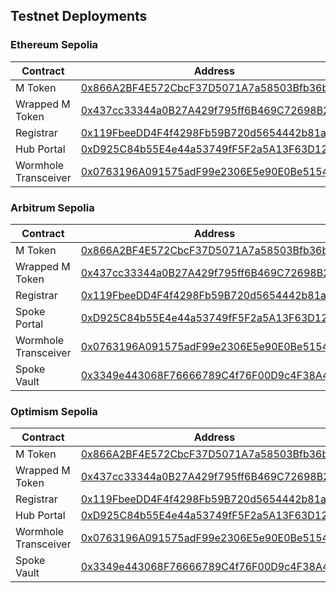 ## Testnet Deployments

### Ethereum Sepolia

| Contract             | Address                                                                                                                       |
| -------------------- | ----------------------------------------------------------------------------------------------------------------------------- |
| M Token              | [0x866A2BF4E572CbcF37D5071A7a58503Bfb36be1b](https://sepolia.etherscan.io/address/0x866A2BF4E572CbcF37D5071A7a58503Bfb36be1b) |
| Wrapped M Token      | [0x437cc33344a0B27A429f795ff6B469C72698B291](https://sepolia.etherscan.io/address/0x437cc33344a0B27A429f795ff6B469C72698B291) |
| Registrar            | [0x119FbeeDD4F4f4298Fb59B720d5654442b81ae2c](https://sepolia.etherscan.io/address/0x119FbeeDD4F4f4298Fb59B720d5654442b81ae2c) |
| Hub Portal           | [0xD925C84b55E4e44a53749fF5F2a5A13F63D128fd](https://sepolia.etherscan.io/address/0xD925C84b55E4e44a53749fF5F2a5A13F63D128fd) |
| Wormhole Transceiver | [0x0763196A091575adF99e2306E5e90E0Be5154841](https://sepolia.etherscan.io/address/0x0763196A091575adF99e2306E5e90E0Be5154841) |

### Arbitrum Sepolia

| Contract             | Address                                                                                                                      |
| -------------------- | ---------------------------------------------------------------------------------------------------------------------------- |
| M Token              | [0x866A2BF4E572CbcF37D5071A7a58503Bfb36be1b](https://sepolia.arbiscan.io/address/0x866A2BF4E572CbcF37D5071A7a58503Bfb36be1b) |
| Wrapped M Token      | [0x437cc33344a0B27A429f795ff6B469C72698B291](https://sepolia.arbiscan.io/address/0x437cc33344a0B27A429f795ff6B469C72698B291) |
| Registrar            | [0x119FbeeDD4F4f4298Fb59B720d5654442b81ae2c](https://sepolia.arbiscan.io/address/0x119FbeeDD4F4f4298Fb59B720d5654442b81ae2c) |
| Spoke Portal         | [0xD925C84b55E4e44a53749fF5F2a5A13F63D128fd](https://sepolia.arbiscan.io/address/0xD925C84b55E4e44a53749fF5F2a5A13F63D128fd) |
| Wormhole Transceiver | [0x0763196A091575adF99e2306E5e90E0Be5154841](https://sepolia.arbiscan.io/address/0x0763196A091575adF99e2306E5e90E0Be5154841) |
| Spoke Vault          | [0x3349e443068F76666789C4f76F00D9c4F38A4DdE](https://sepolia.arbiscan.io/address/0x3349e443068F76666789C4f76F00D9c4F38A4DdE) |

### Optimism Sepolia

| Contract             | Address                                                                                                                                |
| -------------------- | -------------------------------------------------------------------------------------------------------------------------------------- |
| M Token              | [0x866A2BF4E572CbcF37D5071A7a58503Bfb36be1b](https://sepolia-optimism.etherscan.io/address/0x866A2BF4E572CbcF37D5071A7a58503Bfb36be1b) |
| Wrapped M Token      | [0x437cc33344a0B27A429f795ff6B469C72698B291](https://sepolia-optimism.etherscan.io/address/0x437cc33344a0B27A429f795ff6B469C72698B291) |
| Registrar            | [0x119FbeeDD4F4f4298Fb59B720d5654442b81ae2c](https://sepolia-optimism.etherscan.io/address/0x119FbeeDD4F4f4298Fb59B720d5654442b81ae2c) |
| Hub Portal           | [0xD925C84b55E4e44a53749fF5F2a5A13F63D128fd](https://sepolia-optimism.etherscan.io/address/0xD925C84b55E4e44a53749fF5F2a5A13F63D128fd) |
| Wormhole Transceiver | [0x0763196A091575adF99e2306E5e90E0Be5154841](https://sepolia-optimism.etherscan.io/address/0x0763196A091575adF99e2306E5e90E0Be5154841) |
| Spoke Vault          | [0x3349e443068F76666789C4f76F00D9c4F38A4DdE](https://sepolia-optimism.etherscan.io/address/0x3349e443068F76666789C4f76F00D9c4F38A4DdE) |
